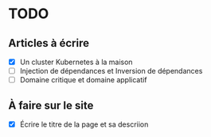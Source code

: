 # TODO

## Articles à écrire
 - [x] Un cluster Kubernetes à la maison
 - [ ] Injection de dépendances et Inversion de dépendances
 - [ ] Domaine critique et domaine applicatif

## À faire sur le site
 - [x] Écrire le titre de la page et sa descriion
